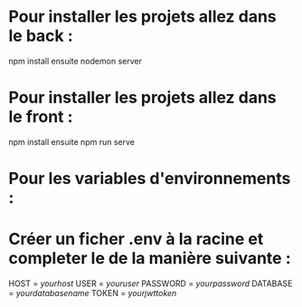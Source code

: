 # Pour installer les projets allez dans le back :

npm install ensuite
nodemon server

# Pour installer les projets allez dans le front :

npm install ensuite
npm run serve

# Pour les variables d'environnements : 

# Créer un ficher .env à la racine et completer le de la manière suivante :

HOST = *yourhost*
USER = *youruser*
PASSWORD = *yourpassword*
DATABASE = *yourdatabasename*
TOKEN = *yourjwttoken*